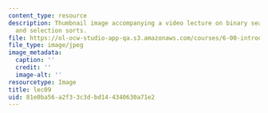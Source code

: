 ```yaml
---
content_type: resource
description: Thumbnail image accompanying a video lecture on binary search, and bubble
  and selection sorts.
file: https://ol-ocw-studio-app-qa.s3.amazonaws.com/courses/6-00-introduction-to-computer-science-and-programming-fall-2008/81e0ba56a2f33c3dbd144340630a71e2_lec09.jpg
file_type: image/jpeg
image_metadata:
  caption: ''
  credit: ''
  image-alt: ''
resourcetype: Image
title: lec09
uid: 81e0ba56-a2f3-3c3d-bd14-4340630a71e2
---
```

